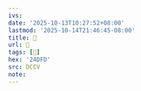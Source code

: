 ```yaml
---
ivs:
date: '2025-10-13T10:27:52+08:00'
lastmod: '2025-10-14T21:46:45-08:00'
title: 􄟾
url: 􄟾
tags: [𤷽]
hex: '24DFD'
src: DCCV
note:
---
```

